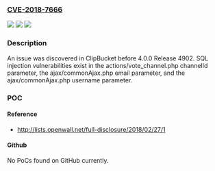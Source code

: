 ### [CVE-2018-7666](https://cve.mitre.org/cgi-bin/cvename.cgi?name=CVE-2018-7666)
![](https://img.shields.io/static/v1?label=Product&message=n%2Fa&color=blue)
![](https://img.shields.io/static/v1?label=Version&message=n%2Fa&color=blue)
![](https://img.shields.io/static/v1?label=Vulnerability&message=n%2Fa&color=brighgreen)

### Description

An issue was discovered in ClipBucket before 4.0.0 Release 4902. SQL injection vulnerabilities exist in the actions/vote_channel.php channelId parameter, the ajax/commonAjax.php email parameter, and the ajax/commonAjax.php username parameter.

### POC

#### Reference
- http://lists.openwall.net/full-disclosure/2018/02/27/1

#### Github
No PoCs found on GitHub currently.

